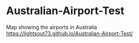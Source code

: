 # Australian-Airport-Test
Map showing the airports in Australia
https://lightsout73.github.io/Australian-Airport-Test/
